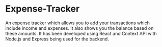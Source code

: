 # Expense-Tracker
An expense tracker which allows you to add your transactions which include income and expenses. It also shows you the balance based on these amounts. It has been developed using React and Context API with Node.js and Express being used for the backend. 
